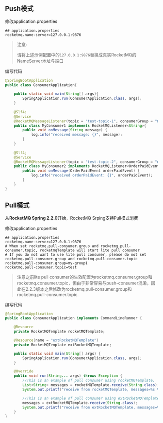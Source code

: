 ## Push模式

修改application.properties
```properties
## application.properties
rocketmq.name-server=127.0.0.1:9876
```

> 注意:
> 
> 请将上述示例配置中的`127.0.0.1:9876`替换成真实RocketMQ的NameServer地址与端口

编写代码
```java
@SpringBootApplication
public class ConsumerApplication{
    
    public static void main(String[] args){
        SpringApplication.run(ConsumerApplication.class, args);
    }
    
    @Slf4j
    @Service
    @RocketMQMessageListener(topic = "test-topic-1", consumerGroup = "my-consumer_test-topic-1")
    public class MyConsumer1 implements RocketMQListener<String>{
        public void onMessage(String message) {
            log.info("received message: {}", message);
        }
    }
    
    @Slf4j
    @Service
    @RocketMQMessageListener(topic = "test-topic-2", consumerGroup = "my-consumer_test-topic-2")
    public class MyConsumer2 implements RocketMQListener<OrderPaidEvent>{
        public void onMessage(OrderPaidEvent orderPaidEvent) {
            log.info("received orderPaidEvent: {}", orderPaidEvent);
        }
    }
}
```

## Pull模式

从**RocketMQ Spring 2.2.0**开始，RocketMQ Srping支持Pull模式消费

修改application.properties
```properties
## application.properties
rocketmq.name-server=127.0.0.1:9876
# When set rocketmq.pull-consumer.group and rocketmq.pull-consumer.topic, rocketmqTemplate will start lite pull consumer
# If you do not want to use lite pull consumer, please do not set rocketmq.pull-consumer.group and rocketmq.pull-consumer.topic
rocketmq.pull-consumer.group=my-group1
rocketmq.pull-consumer.topic=test
```

> 注意之前lite pull consumer的生效配置为rocketmq.consumer.group和rocketmq.consumer.topic，但由于非常容易与push-consumer混淆，因此在2.2.3版本之后修改为rocketmq.pull-consumer.group和rocketmq.pull-consumer.topic.

编写代码
```java
@SpringBootApplication
public class ConsumerApplication implements CommandLineRunner {

    @Resource
    private RocketMQTemplate rocketMQTemplate;

    @Resource(name = "extRocketMQTemplate")
    private RocketMQTemplate extRocketMQTemplate;

    public static void main(String[] args) {
        SpringApplication.run(ConsumerApplication.class, args);
    }

    @Override
    public void run(String... args) throws Exception {
        //This is an example of pull consumer using rocketMQTemplate.
        List<String> messages = rocketMQTemplate.receive(String.class);
        System.out.printf("receive from rocketMQTemplate, messages=%s %n", messages);

        //This is an example of pull consumer using extRocketMQTemplate.
        messages = extRocketMQTemplate.receive(String.class);
        System.out.printf("receive from extRocketMQTemplate, messages=%s %n", messages);
    }
}
```